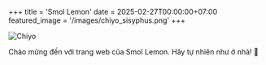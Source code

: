 +++
title = 'Smol Lemon'
date = 2025-02-27T00:00:00+07:00
featured_image = '/images/chiyo_sisyphus.png'
+++

![Chiyo](/images/chiyo_sisyphus.png)

Chào mừng đến với trang web của Smol Lemon. Hãy tự nhiên như ở nhà! 🏡